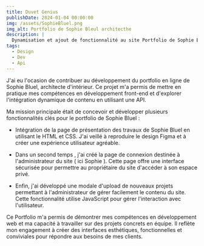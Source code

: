 ```yaml
---
title: Duvet Genius
publishDate: 2024-01-04 00:00:00
img: /assets/SophieBluel.png
img_alt: Portfolio de Sophie Bleul architecthe 
description: |
  Dynamisation et ajout de fonctionnalité au site Portfolio de Sophie Bluel Architechte .
tags:
  - Design
  - Dev
  - Api
---
```

J'ai eu l'ocasion de contribuer au développement du portfolio en ligne de Sophie Bluel, architecte d'intérieur. Ce projet m'a permis de mettre en pratique mes compétences en développement front-end et d'explorer l'intégration dynamique de contenu en utilisant une API.

Ma mission principale était de concevoir et développer plusieurs fonctionnalités clés pour le portfolio de Sophie Bluel :

- Intégration de la page de présentation des travaux de Sophie Bluel en utilisant le HTML et CSS. J'ai veillé à reproduire le design Figma et à créer une expérience utilisateur agréable.

- Dans un second temps , j'ai créé la page de connexion destinée à l'administrateur du site ( ici Sophie ). Cette page offre une interface sécurisée pour permettre au propriétaire du site d'accéder à son espace privé.

- Enfin, j'ai développé une modale d'upload de nouveaux projets  permettant à l'administrateur de gérer facilement le contenu du site. Cette fonctionnalité utilise JavaScript pour gérer l'interaction avec l'utilisateur.

Ce Portfolio m'a permis de démontrer mes compétences en développement web et ma capacité à travailler sur des projets concrets en équipe. Il reflète mon engagement à créer des interfaces esthétiques, fonctionnelles et conviviales pour répondre aux besoins de mes clients.

